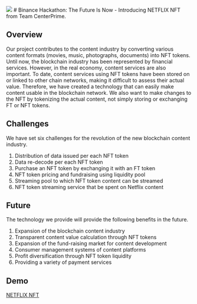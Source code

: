 <img src="http://13.124.28.86/static/images/main_icon.png">
# Binance Hackathon: The Future Is Now - Introducing NETFLIX NFT from Team CenterPrime.

## Overview
Our project contributes to the content industry by converting various content
formats (movies, music, photographs, documents) into NFT tokens.
Until now, the blockchain industry has been represented by financial services.
However, in the real economy, content services are also important. To date, content
services using NFT tokens have been stored on or linked to other chain networks,
making it difficult to assess their actual value. Therefore, we have created a
technology that can easily make content usable in the blockchain network. We also
want to make changes to the NFT by tokenizing the actual content, not simply
storing or exchanging FT or NFT tokens.

## Challenges
We have set six challenges for the revolution of the new blockchain content industry.

1. Distribution of data issued per each NFT token
2. Data re-decode per each NFT token
3. Purchase an NFT token by exchanging it with an FT token
4. NFT token pricing and fundraising using liquidity pool
5. Streaming pool to which NFT token content can be streamed
6. NFT token streaming service that be spent on Netflix content

## Future
The technology we provide will provide the following benefits in the future.

1. Expansion of the blockchain content industry
2. Transparent content value calculation through NFT tokens
3. Expansion of the fund-raising market for content development
4. Consumer management systems of content platforms
5. Profit diversification through NFT token liquidity
6. Providing a variety of payment services

## Demo
[NETFLIX NFT](http://13.124.28.86)

